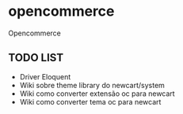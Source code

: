 # opencommerce
Opencommerce

## TODO LIST

* Driver Eloquent
* Wiki sobre theme library do newcart/system
* Wiki como converter extensão oc para newcart
* Wiki como converter tema oc para newcart